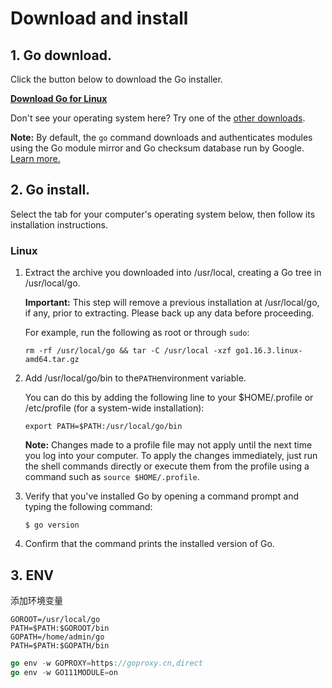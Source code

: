 # Download and install

## 1. Go download.

Click the button below to download the Go installer.

[**Download Go for Linux**](https://golang.org/dl/go1.16.3.linux-amd64.tar.gz)

Don't see your operating system here? Try one of the [other downloads](https://golang.org/dl/).

**Note:** By default, the `go` command downloads and authenticates modules using the Go module mirror and Go checksum database run by Google. [Learn more.](https://golang.org/dl)

## 2. Go install.

Select the tab for your computer's operating system below, then follow its installation instructions.

### Linux

1. Extract the archive you downloaded into /usr/local, creating a Go tree in /usr/local/go.

   **Important:** This step will remove a previous installation at /usr/local/go, if any, prior to extracting. Please back up any data before proceeding.

   For example, run the following as root or through `sudo`:

   ```
   rm -rf /usr/local/go && tar -C /usr/local -xzf go1.16.3.linux-amd64.tar.gz
   ```

2. Add /usr/local/go/bin to the`PATH`environment variable.

   You can do this by adding the following line to your $HOME/.profile or /etc/profile (for a system-wide installation):

   ```
   export PATH=$PATH:/usr/local/go/bin
   ```

   **Note:** Changes made to a profile file may not apply until the next time you log into your computer. To apply the changes immediately, just run the shell commands directly or execute them from the profile using a command such as `source $HOME/.profile`.

3. Verify that you've installed Go by opening a command prompt and typing the following command:

   ```
   $ go version
   ```

4. Confirm that the command prints the installed version of Go.

## 3. ENV

添加环境变量

```
GOROOT=/usr/local/go
PATH=$PATH:$GOROOT/bin
GOPATH=/home/admin/go
PATH=$PATH:$GOPATH/bin
```

```go
go env -w GOPROXY=https://goproxy.cn,direct
go env -w GO111MODULE=on
```